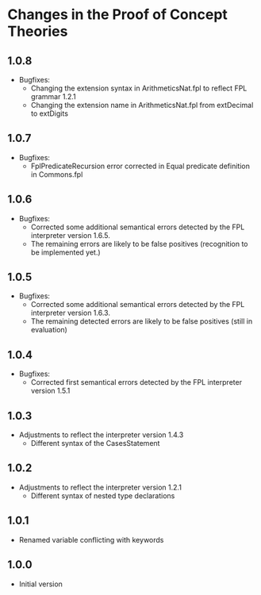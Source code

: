# Changes in the Proof of Concept Theories
## 1.0.8
* Bugfixes: 
  * Changing the extension syntax in ArithmeticsNat.fpl to reflect FPL grammar 1.2.1
  * Changing the extension name in ArithmeticsNat.fpl from extDecimal to extDigits
## 1.0.7
* Bugfixes: 
  * FplPredicateRecursion error corrected in Equal predicate definition in Commons.fpl
## 1.0.6
* Bugfixes:
  * Corrected some additional semantical errors detected by the FPL interpreter version 1.6.5. 
  * The remaining errors  are likely to be false positives (recognition to be implemented yet.)
## 1.0.5
* Bugfixes:
  * Corrected some additional semantical errors detected by the FPL interpreter version 1.6.3. 
  * The remaining detected errors are likely to be false positives (still in evaluation)
## 1.0.4
* Bugfixes:
  * Corrected first semantical errors detected by the FPL interpreter version 1.5.1  
## 1.0.3
* Adjustments to reflect the interpreter version 1.4.3
  * Different syntax of the CasesStatement
## 1.0.2
* Adjustments to reflect the interpreter version 1.2.1
  * Different syntax of nested type declarations
## 1.0.1
* Renamed variable conflicting with keywords 
## 1.0.0
* Initial version